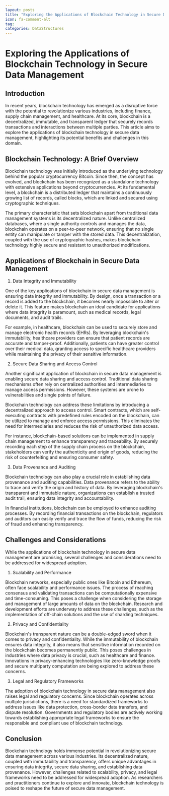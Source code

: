 ```yaml
---
layout: posts
title: "Exploring the Applications of Blockchain Technology in Secure Data Management"
icon: fa-comment-alt
tag:      
categories: DataStructures
---
```



# Exploring the Applications of Blockchain Technology in Secure Data Management

## Introduction

In recent years, blockchain technology has emerged as a disruptive force with the potential to revolutionize various industries, including finance, supply chain management, and healthcare. At its core, blockchain is a decentralized, immutable, and transparent ledger that securely records transactions and interactions between multiple parties. This article aims to explore the applications of blockchain technology in secure data management, highlighting its potential benefits and challenges in this domain.

## Blockchain Technology: A Brief Overview

Blockchain technology was initially introduced as the underlying technology behind the popular cryptocurrency Bitcoin. Since then, the concept has evolved, and blockchain has been recognized as a standalone technology with extensive applications beyond cryptocurrencies. At its fundamental level, a blockchain is a distributed ledger that maintains a continuously growing list of records, called blocks, which are linked and secured using cryptographic techniques.

The primary characteristic that sets blockchain apart from traditional data management systems is its decentralized nature. Unlike centralized databases, where a single authority controls and manages the data, blockchain operates on a peer-to-peer network, ensuring that no single entity can manipulate or tamper with the stored data. This decentralization, coupled with the use of cryptographic hashes, makes blockchain technology highly secure and resistant to unauthorized modifications.

## Applications of Blockchain in Secure Data Management

1. Data Integrity and Immutability

One of the key applications of blockchain in secure data management is ensuring data integrity and immutability. By design, once a transaction or a record is added to the blockchain, it becomes nearly impossible to alter or delete it. This feature makes blockchain an ideal candidate for applications where data integrity is paramount, such as medical records, legal documents, and audit trails.

For example, in healthcare, blockchain can be used to securely store and manage electronic health records (EHRs). By leveraging blockchain's immutability, healthcare providers can ensure that patient records are accurate and tamper-proof. Additionally, patients can have greater control over their medical data, granting access to specific healthcare providers while maintaining the privacy of their sensitive information.

2. Secure Data Sharing and Access Control

Another significant application of blockchain in secure data management is enabling secure data sharing and access control. Traditional data sharing mechanisms often rely on centralized authorities and intermediaries to manage access permissions. However, these systems are prone to vulnerabilities and single points of failure.

Blockchain technology can address these limitations by introducing a decentralized approach to access control. Smart contracts, which are self-executing contracts with predefined rules encoded on the blockchain, can be utilized to manage and enforce access permissions. This eliminates the need for intermediaries and reduces the risk of unauthorized data access.

For instance, blockchain-based solutions can be implemented in supply chain management to enhance transparency and traceability. By securely recording each step of the supply chain process on the blockchain, stakeholders can verify the authenticity and origin of goods, reducing the risk of counterfeiting and ensuring consumer safety.

3. Data Provenance and Auditing

Blockchain technology can also play a crucial role in establishing data provenance and auditing capabilities. Data provenance refers to the ability to trace and verify the origin and history of data. By leveraging blockchain's transparent and immutable nature, organizations can establish a trusted audit trail, ensuring data integrity and accountability.

In financial institutions, blockchain can be employed to enhance auditing processes. By recording financial transactions on the blockchain, regulators and auditors can easily verify and trace the flow of funds, reducing the risk of fraud and enhancing transparency.

## Challenges and Considerations

While the applications of blockchain technology in secure data management are promising, several challenges and considerations need to be addressed for widespread adoption.

1. Scalability and Performance

Blockchain networks, especially public ones like Bitcoin and Ethereum, often face scalability and performance issues. The process of reaching consensus and validating transactions can be computationally expensive and time-consuming. This poses a challenge when considering the storage and management of large amounts of data on the blockchain. Research and development efforts are underway to address these challenges, such as the implementation of off-chain solutions and the use of sharding techniques.

2. Privacy and Confidentiality

Blockchain's transparent nature can be a double-edged sword when it comes to privacy and confidentiality. While the immutability of blockchain ensures data integrity, it also means that sensitive information recorded on the blockchain becomes permanently public. This poses challenges in industries where data privacy is crucial, such as healthcare and finance. Innovations in privacy-enhancing technologies like zero-knowledge proofs and secure multiparty computation are being explored to address these concerns.

3. Legal and Regulatory Frameworks

The adoption of blockchain technology in secure data management also raises legal and regulatory concerns. Since blockchain operates across multiple jurisdictions, there is a need for standardized frameworks to address issues like data protection, cross-border data transfers, and dispute resolution. Governments and regulatory bodies are actively working towards establishing appropriate legal frameworks to ensure the responsible and compliant use of blockchain technology.

## Conclusion

Blockchain technology holds immense potential in revolutionizing secure data management across various industries. Its decentralized nature, coupled with immutability and transparency, offers unique advantages in ensuring data integrity, secure data sharing, and establishing data provenance. However, challenges related to scalability, privacy, and legal frameworks need to be addressed for widespread adoption. As researchers and practitioners continue to explore and innovate, blockchain technology is poised to reshape the future of secure data management.